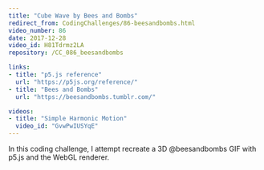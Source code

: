 ```yaml
---
title: "Cube Wave by Bees and Bombs"
redirect_from: CodingChallenges/86-beesandbombs.html
video_number: 86
date: 2017-12-28
video_id: H81Tdrmz2LA
repository: /CC_086_beesandbombs

links:
- title: "p5.js reference"
  url: "https://p5js.org/reference/"
- title: "Bees and Bombs"
  url: "https://beesandbombs.tumblr.com/"

videos:
- title: "Simple Harmonic Motion"
  video_id: "GvwPwIUSYqE"
---
```


In this coding challenge, I attempt recreate a 3D @beesandbombs GIF with p5.js and the WebGL renderer.
